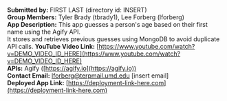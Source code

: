 **Submitted by:** FIRST LAST (directory id: INSERT)  
**Group Members:** Tyler Brady (tbrady1), Lee Forberg (lforberg)  
**App Description:** This app guesses a person's age based on their first name using the Agify API.  
It stores and retrieves previous guesses using MongoDB to avoid duplicate API calls.
**YouTube Video Link:** [https://www.youtube.com/watch?v=DEMO_VIDEO_ID_HERE](https://www.youtube.com/watch?v=DEMO_VIDEO_ID_HERE)  
**APIs:** Agify ([https://agify.io](https://agify.io))  
**Contact Email:** lforberg@terpmail.umd.edu [insert email]  
**Deployed App Link:** [https://deployment-link-here.com](https://deployment-link-here.com)

